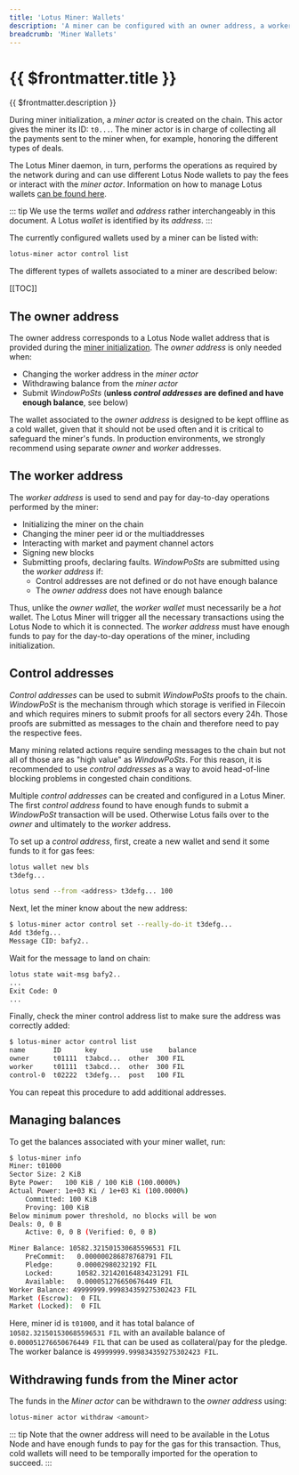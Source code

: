 ```yaml
---
title: 'Lotus Miner: Wallets'
description: 'A miner can be configured with an owner address, a worker address and additional control addresses. These allow granularity in how the funds sent and received from the miner are managed and provide additional security to the mining operation.'
breadcrumb: 'Miner Wallets'
---
```


# {{ $frontmatter.title }}

{{ $frontmatter.description }}

During miner initialization, a _miner actor_ is created on the chain. This actor gives the miner its ID: `t0...`. The miner actor is in charge of collecting all the payments sent to the miner when, for example, honoring the different types of deals.

The Lotus Miner daemon, in turn, performs the operations as required by the network during and can use different Lotus Node wallets to pay the fees or interact with the _miner actor_. Information on how to manage Lotus wallets [can be found here](../../get-started/lotus/send-and-receive-fil.md).

::: tip
We use the terms _wallet_ and _address_ rather interchangeably in this document. A Lotus _wallet_ is identified by its _address_.
:::

The currently configured wallets used by a miner can be listed with:

```sh
lotus-miner actor control list
```

The different types of wallets associated to a miner are described below:

[[TOC]]

## The owner address

The owner address corresponds to a Lotus Node wallet address that is provided during the [miner initialization](miner-setup.md). The _owner address_ is only needed when:

- Changing the worker address in the _miner actor_
- Withdrawing balance from the _miner actor_
- Submit _WindowPoSts_ (**unless _control addresses_ are defined and have enough balance**, see below)

The wallet associated to the _owner address_ is designed to be kept offline as a cold wallet, given that it should not be used often and it is critical to safeguard the miner's funds. In production environments, we strongly recommend using separate _owner_ and _worker_ addresses.

## The worker address

The _worker address_ is used to send and pay for day-to-day operations performed by the miner:

- Initializing the miner on the chain
- Changing the miner peer id or the multiaddresses
- Interacting with market and payment channel actors
- Signing new blocks
- Submitting proofs, declaring faults. _WindowPoSts_ are submitted using the _worker address_ if:
  - Control addresses are not defined or do not have enough balance
  - The _owner address_ does not have enough balance

Thus, unlike the _owner wallet_, the _worker wallet_ must necessarily be a _hot_ wallet. The Lotus Miner will trigger all the necessary transactions using the Lotus Node to which it is connected. The _worker address_ must have enough funds to pay for the day-to-day operations of the miner, including initialization.

## Control addresses

_Control addresses_ can be used to submit _WindowPoSts_ proofs to the chain. _WindowPoSt_ is the mechanism through which storage is verified in Filecoin and which requires miners to submit proofs for all sectors every 24h. Those proofs are submitted as messages to the chain and therefore need to pay the respective fees.

Many mining related actions require sending messages to the chain but not all of those are as "high value" as _WindowPoSts_. For this reason, it is recommended to use _control addresses_ as a way to avoid head-of-line blocking problems in congested chain conditions.

Multiple _control addresses_ can be created and configured in a Lotus Miner. The first _control address_ found to have enough funds to submit a _WindowPoSt_ transaction will be used. Otherwise Lotus fails over to the _owner_ and ultimately to the _worker_ address.

To set up a _control address_, first, create a new wallet and send it some funds to it for gas fees:

```sh
lotus wallet new bls
t3defg...

lotus send --from <address> t3defg... 100
```

Next, let the miner know about the new address:

```sh
$ lotus-miner actor control set --really-do-it t3defg...
Add t3defg...
Message CID: bafy2..
```

Wait for the message to land on chain:

```sh
lotus state wait-msg bafy2..
...
Exit Code: 0
...
```

Finally, check the miner control address list to make sure the address was correctly added:

```sh
$ lotus-miner actor control list
name       ID      key           use    balance
owner      t01111  t3abcd...  other  300 FIL
worker     t01111  t3abcd...  other  300 FIL
control-0  t02222  t3defg...  post   100 FIL
```

You can repeat this procedure to add additional addresses.

## Managing balances

To get the balances associated with your miner wallet, run:

```bash
$ lotus-miner info
Miner: t01000
Sector Size: 2 KiB
Byte Power:   100 KiB / 100 KiB (100.0000%)
Actual Power: 1e+03 Ki / 1e+03 Ki (100.0000%)
	Committed: 100 KiB
	Proving: 100 KiB
Below minimum power threshold, no blocks will be won
Deals: 0, 0 B
	Active: 0, 0 B (Verified: 0, 0 B)

Miner Balance: 10582.321501530685596531 FIL
	PreCommit:   0.000000286878768791 FIL
	Pledge:      0.00002980232192 FIL
	Locked:      10582.321420164834231291 FIL
	Available:   0.000051276650676449 FIL
Worker Balance: 49999999.999834359275302423 FIL
Market (Escrow):  0 FIL
Market (Locked):  0 FIL
```

Here, miner id is `t01000`, and it has total balance of `10582.321501530685596531 FIL` with an available balance of `0.000051276650676449 FIL` that can be used as collateral/pay for the pledge. The worker balance is `49999999.999834359275302423 FIL`.

## Withdrawing funds from the Miner actor

The funds in the _Miner actor_ can be withdrawn to the _owner address_ using:

```bash
lotus-miner actor withdraw <amount>
```

::: tip
Note that the owner address will need to be available in the Lotus Node and have enough funds to pay for the gas for this transaction. Thus, cold wallets will need to be temporally imported for the operation to succeed.
:::

